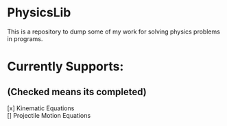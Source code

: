 # PhysicsLib
This is a repository to dump some of my work for solving physics problems in programs. 

# Currently Supports: 
## (Checked means its completed)
[x] Kinematic Equations <br>
[] Projectile Motion Equations <br>
